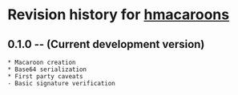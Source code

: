 # Revision history for [hmacaroons](https://github.com/jtanguy/hmacaroons)

## 0.1.0 -- (Current development version)

    * Macaroon creation
    * Base64 serialization
    * First party caveats
    - Basic signature verification
